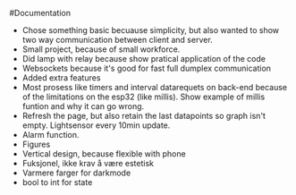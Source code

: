 #Documentation
- Chose something basic becuause simplicity, but also wanted to show two way communication between client and server.
- Small project, because of small workforce.
- Did lamp with relay because show pratical application of the code
- Websockets because it's good for fast full dumplex communication
- Added extra features
- Most prosess like timers and interval datarequets on back-end because of the limitations on the esp32 (like millis). Show example of millis funtion and why it can go wrong.
- Refresh the page, but also retain the last datapoints so graph isn't empty. Lightsensor every 10min update.
- Alarm function.
- Figures
- Vertical design, because flexible with phone
- Fuksjonel, ikke krav å være estetisk 
- Varmere farger for darkmode
- bool to int for state